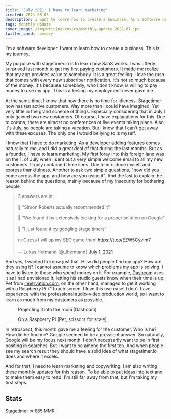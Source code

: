 ```yaml
---
title: 'July 2021: I have to learn marketing'
created: 2021-08-03
description: I want to learn how to create a business. As a software developer I like adding features. But as a founder, I have to learn marketing.
tags: Monthly Update
cover_image: /img/writing/covers/monthly-update-2021-07.jpg
twitter_card: summary
---
```


I'm a software developer. I want to learn how to create a business. This is my journey.

My purpose with stagetimer.io is to learn how SaaS works. I was utterly surprised last month to get my first paying customers. It made me realize that my app provides value to somebody. It is a great feeling. I love the rush that comes with every new subscriber notification. It's not so much because of the money. It's because somebody, who I don't know, is willing to pay money to use my app. This is a feeling my employment never gave me.

At the same time, I know that now there is no time for idleness. Stagetimer now has ten active customers. Way more than I could have imagined. Yet very little in the grand scheme of things. Especially considering that in July I only gained two new customers. Of course, I have explanations for this. Due to corona, there are almost no conferences or live events taking place. Also, it's July, so people are taking a vacation. But I know that I can't get away with these excuses. The only one I would be lying to is myself.

I know that I have to do marketing. As a developer adding features comes naturally to me, and I did a great deal of that during the last months. But as a founder, I have to learn marketing. My first foray into this foreign land was on the 1. of July when I sent out a very simple welcome email to all my new customers. It only contained three lines. One to introduce myself and express thankfulness. Another to ask two simple questions, "how did you come across the app, and how are you using it". And the last to explain the reason behind the questions, mainly because of my insecurity for bothering people.

<blockquote class="twitter-tweet"><p lang="en" dir="ltr">3 answers are in:<br><br>💬 &quot;Simon Roberts actually recommended it&quot;<br><br>🔎 &quot;We found it by extensively looking for a proper solution on Google&quot;<br><br>🔎 &quot;I just found it by googling stage timers&quot;<br><br>👉Guess I will up my SEO game then! <a href="https://t.co/EZW5Cyvim7">https://t.co/EZW5Cyvim7</a></p>&mdash; Lukas Hermann (@_lhermann) <a href="https://twitter.com/_lhermann/status/1410629873056555009?ref_src=twsrc%5Etfw">July 1, 2021</a></blockquote>

And yes, I wanted to know just that. How did people find my app? How are they using it? I cannot assume to know which problems my app is solving. I have to listen to those who spend money on it. For example, [Dashcom](https://twitter.com/dashcom_) uses it as I had envisioned it, letting his studio guests know when their time is up. Pet from [innervation.com](http://innervation.com/), on the other hand, managed to get it working with a Raspberry Pi 7" touch screen. I love this use case! I don't have experience with the professional audio-video production world, so I want to learn as much from my customers as possible.

<div class="flex items-stretch justify-around flex-wrap md:flex-nowrap my-6">
  <figure class="w-full md:w-auto">
    <img
      class="md:max-h-64 rounded inline-block shadow"
      src="/img/writing/2021-07-stagetimer-@dashcom_.jpg"
      alt=""
    />
    <figcaption>Projecting it into the room (Dashcom)</figcaption>
  </figure>
  <figure class="w-full md:w-auto mt-3 md:mt-0 md:ml-3">
    <img
      class="md:max-h-64 rounded inline-block shadow"
      src="/img/writing/2021-07-stagetimer-pat@innervation.com.jpg"
      alt=""
    />
    <figcaption>On a Raspberry Pi (Pet, scissors for scale)</figcaption>
  </figure>
</div>

In retrospect, this month gave me a feeling for the customer. Who is he? How did he find me? Google seemed to be a prevalent answer. So naturally, Google will be my focus next month. I don't necessarily want to be in first positing in searches. But I want to be among the first ten. And when people see my search result they should have a solid idea of what stagetimer.io does and where it excels.

And for that, I need to learn marketing and copywriting. I am also writing these monthly updates for this reason. To be able to put ideas into text and to make them easy to read. I'm still far away from that, but I'm taking my first steps.

## Stats

Stagetimer <strong class="text-green-600">↗</strong> €85 MMR

